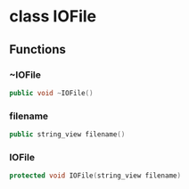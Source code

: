 # class IOFile


## Functions

### ~IOFile

```cpp
public void ~IOFile()
```


### filename

```cpp
public string_view filename()
```


### IOFile

```cpp
protected void IOFile(string_view filename)
```




